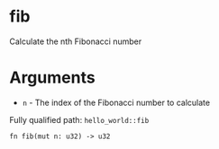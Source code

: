 # fib

Calculate the nth Fibonacci number

# Arguments

- `n` - The index of the Fibonacci number to calculate

Fully qualified path: `hello_world::fib`

```cairo
fn fib(mut n: u32) -> u32
```
